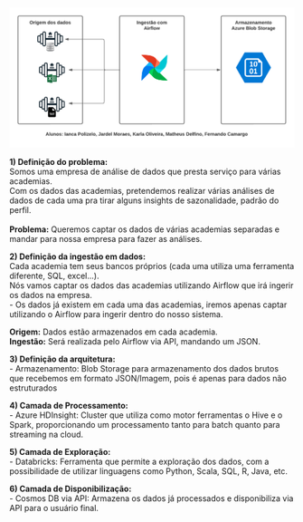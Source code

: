 <div align="center">
  <img src="https://github.com/jardelMoraes/labdata-exercices/blob/main/BigData/Fluxo%20de%20dados.png" alt"Proffy" title="Proffy" alt"Proffy" title="Proffy" />
  </div>

**1) Definição do problema:** <br />
   Somos uma empresa de análise de dados que presta serviço para várias academias. <br />
        Com os dados das academias, pretendemos realizar várias análises de dados de cada uma pra tirar alguns insights de
            sazonalidade, padrão do perfil.<br /><br />
    **Problema:** Queremos captar os dados de várias academias separadas e mandar para nossa empresa para fazer as análises.<br />
 
**2) Definição da ingestão em dados:**<br />
    Cada academia tem seus bancos próprios (cada uma utiliza uma ferramenta diferente, SQL, excel...).<br />
    Nós vamos captar os dados das academias utilizando Airflow que irá ingerir os dados na empresa.<br />
    - Os dados já existem em cada uma das academias, iremos apenas captar utilizando o Airflow para ingerir dentro do nosso sistema.<br />
 
 **Origem:** Dados estão armazenados em cada academia.<br />
 **Ingestão:** Será realizada pelo Airflow via API, mandando um JSON.<br />
 
**3) Definição da arquitetura:**<br />
    - Armazenamento: Blob Storage para armazenamento dos dados brutos que recebemos em formato JSON/Imagem, pois é apenas para dados não estruturados <br />
 
**4) Camada de Processamento:**<br />
    - Azure HDInsight: Cluster que utiliza como motor ferramentas o Hive e o Spark, proporcionando um processamento tanto para batch quanto para streaming na cloud.
 
**5) Camada de Exploração:**<br />
    - Databricks: Ferramenta que permite a exploração dos dados, com a possibilidade de utilizar linguagens como Python, Scala, SQL, R, Java, etc. <br />
 
**6) Camada de Disponibilização:**<br />
    - Cosmos DB via API: Armazena os dados já processados e disponibiliza via API para o usuário final. 
